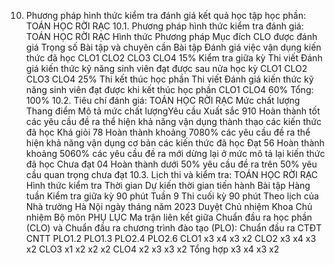 10. Phương pháp hình thức kiểm tra đánh giá kết quả học tập học phần: TOÁN HỌC RỜI RẠC
10.1. Phương pháp hình thức kiểm tra đánh giá: TOÁN HỌC RỜI RẠC Hình thức Phương pháp Mục đích CLO được đánh giá Trọng số Bài tập và chuyên cần Bài tập Đánh giá việc vận dụng kiến thức đã học CLO1 CLO2 CLO3 CLO4 15%
Kiểm tra giữa kỳ Thi viết Đánh giá kiến thức kỹ năng sinh viên đạt được sau nửa học kỳ CLO1 CLO2 CLO3 CLO4 25%
Thi kết thúc học phần Thi viết Đánh giá kiến thức kỹ năng sinh viên đạt được khi kết thúc học phần CLO1 CLO4 60%
Tổng: 100%
10.2. Tiêu chí đánh giá: TOÁN HỌC RỜI RẠC Mức chất lượng Thang điểm Mô tả mức chất lượngYêu cầu Xuất sắc 910 Hoàn thành tốt các yêu cầu đề ra thể hiện khả năng vận dụng thành thạo các kiến thức đã học
Khá giỏi 78 Hoàn thành khoảng 7080% các yêu cầu đề ra thể hiện khả năng vận dụng cơ bản các kiến thức đã học
Đạt 56 Hoàn thành khoảng 5060% các yêu cầu đề ra mới dừng lại ở mức mô tả lại kiến thức đã học
Chưa đạt 04 Hoàn thành dưới 50% yêu cầu đề ra trên 50% yêu cầu quan trọng chưa đạt
10.3. Lịch thi và kiểm tra: TOÁN HỌC RỜI RẠC Hình thức kiểm tra Thời gian Dự kiến thời gian tiến hành Bài tập Hàng tuần
Kiểm tra giữa kỳ 90 phút Tuần 9
Thi cuối kỳ 90 phút Theo lịch của Nhà trường
Hà Nội ngày tháng năm 2023 Duyệt Chủ nhiệm Khoa Chủ nhiệm Bộ môn PHỤ LỤC
Ma trận liên kết giữa Chuẩn đầu ra học phần (CLO) và Chuẩn đầu ra
chương trình đào tạo (PLO):
Chuẩn đầu ra CTĐT CNTT PLO1.2 PLO1.3 PLO2.4 PLO2.6
CLO1 x3 x4 x3 x2
CLO2 x3 x4 x3 x2
CLO3 x1 x2 x2 x2
CLO4 x2 x3 x3 x2
Tổng hợp x3 x4 x3 x2